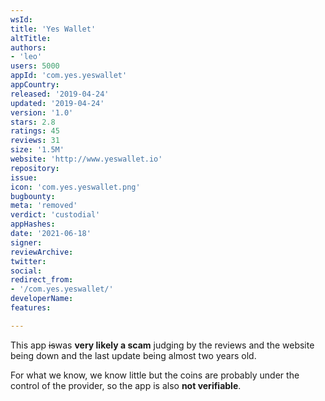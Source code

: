```yaml
---
wsId: 
title: 'Yes Wallet'
altTitle: 
authors:
- 'leo'
users: 5000
appId: 'com.yes.yeswallet'
appCountry: 
released: '2019-04-24'
updated: '2019-04-24'
version: '1.0'
stars: 2.8
ratings: 45
reviews: 31
size: '1.5M'
website: 'http://www.yeswallet.io'
repository: 
issue: 
icon: 'com.yes.yeswallet.png'
bugbounty: 
meta: 'removed'
verdict: 'custodial'
appHashes: 
date: '2021-06-18'
signer: 
reviewArchive: 
twitter: 
social: 
redirect_from:
- '/com.yes.yeswallet/'
developerName: 
features: 

---
```


This app ~~is~~was **very likely a scam** judging by the reviews and the website being
down and the last update being almost two years old.

For what we know, we know little but the coins are probably under the control of
the provider, so the app is also **not verifiable**.
